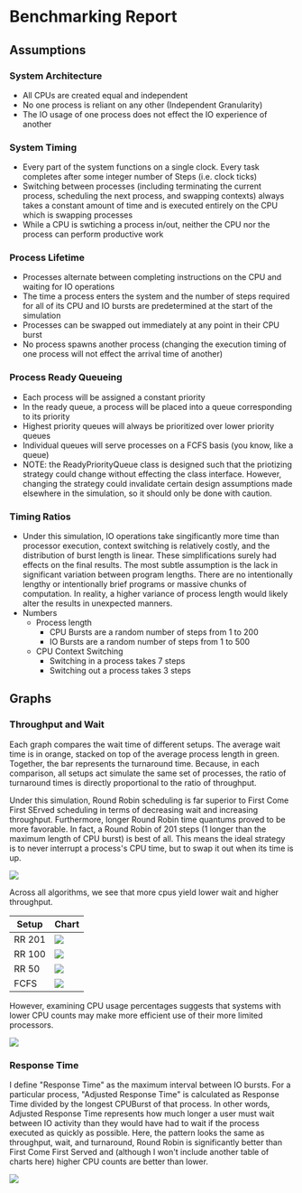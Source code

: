 # Benchmarking Report

## Assumptions

### System Architecture
 - All CPUs are created equal and independent
 - No one process is reliant on any other (Independent Granularity)
 - The IO usage of one process does not effect the IO experience of another

### System Timing
 - Every part of the system functions on a single clock. Every task completes after some integer number of Steps (i.e. clock ticks)
 - Switching between processes (including terminating the current process, scheduling the next process, and swapping contexts) always takes a constant amount of time and is executed entirely on the CPU which is swapping processes
 - While a CPU is swtiching a process in/out, neither the CPU nor the process can perform productive work

### Process Lifetime
 - Processes alternate between completing instructions on the CPU and waiting for IO operations
 - The time a process enters the system and the number of steps required for all of its CPU and IO bursts are predetermined at the start of the simulation
 - Processes can be swapped out immediately at any point in their CPU burst
 - No process spawns another process (changing the execution timing of one process will not effect the arrival time of another)

### Process Ready Queueing
 - Each process will be assigned a constant priority
 - In the ready queue, a process will be placed into a queue corresponding to its priority
 - Highest priority queues will always be prioritized over lower priority queues
 - Individual queues will serve processes on a FCFS basis (you know, like a queue)
 - NOTE: the ReadyPriorityQueue class is designed such that the priotizing strategy could change without effecting the class interface. However, changing the strategy could invalidate certain design assumptions made elsewhere in the simulation, so it should only be done with caution.

### Timing Ratios
 - Under this simulation, IO operations take singificantly more time than processor execution, context switching is relatively costly, and the distribution of burst length is linear. These simplifications surely had effects on the final results. The most subtle assumption is the lack in significant variation between program lengths. There are no intentionally lengthy or intentionally brief programs or massive chunks of computation. In reality, a higher variance of process length would likely alter the results in unexpected manners.
 - Numbers
   - Process length
     - CPU Bursts are a random number of steps from 1 to 200
     - IO Bursts are a random number of steps from 1 to 500
   - CPU Context Switching
     - Switching in a process takes 7 steps
     - Switching out a process takes 3 steps

## Graphs

### Throughput and Wait
Each graph compares the wait time of different setups. The average wait time is in orange, stacked on top of the average process length in green. Together, the bar represents the turnaround time. Because, in each comparison, all setups act simulate the same set of processes, the ratio of turnaround times is directly proportional to the ratio of throughput.

Under this simulation, Round Robin scheduling is far superior to First Come First SErved scheduling in terms of decreasing wait and increasing throughput. Furthermore, longer Round Robin time quantums proved to be more favorable. In fact, a Round Robin of 201 steps (1 longer than the maximum length of CPU burst) is best of all. This means the ideal strategy is to never interrupt a process's CPU time, but to swap it out when its time is up.

![](data/Setup_Compare/Algo_vs_wait.jpg "")

Across all algorithms, we see that more cpus yield lower wait and higher throughput.


|Setup|Chart|
|--|--|
|RR 201|![](data/RR_201/CPU_vs_wait.jpg "")|
|RR 100|![](data/RR_100/CPU_vs_wait.jpg "")|
|RR 50|![](data/RR_50/CPU_vs_wait.jpg "")|
|FCFS|![](data/FCFS/CPU_vs_wait.jpg "")|

However, examining CPU usage percentages suggests that systems with lower CPU counts may make more efficient use of their more limited processors.

![](data/RR_201/CPU_vs_cpu_usage.jpg "")


### Response Time
I define "Response Time" as the maximum interval between IO bursts. For a particular process, "Adjusted Response Time" is calculated as Response Time divided by the longest CPUBurst of that process. In other words, Adjusted Response Time represents how much longer a user must wait between IO activity than they would have had to wait if the process executed as quickly as possible. Here, the pattern looks the same as throughput, wait, and turnaround, Round Robin is significantly better than First Come First Served and (although I won't include another table of charts here) higher CPU counts are better than lower.

![](data/Setup_Compare/Algo_vs_response.jpg "")